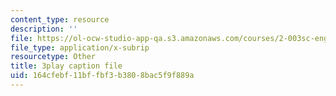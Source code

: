 ```yaml
---
content_type: resource
description: ''
file: https://ol-ocw-studio-app-qa.s3.amazonaws.com/courses/2-003sc-engineering-dynamics-fall-2011/164cfebf11bffbf3b3808bac5f9f889a_p9DHjoLS3GA.srt
file_type: application/x-subrip
resourcetype: Other
title: 3play caption file
uid: 164cfebf-11bf-fbf3-b380-8bac5f9f889a
---
```


